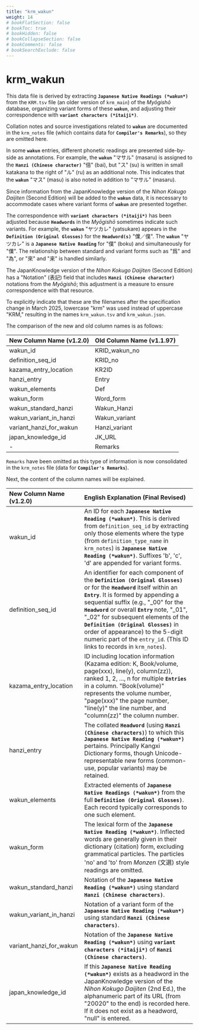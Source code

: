 ```yaml
---
title: "krm_wakun"
weight: 14
# bookFlatSection: false
# bookToc: true
# bookHidden: false
# bookCollapseSection: false
# bookComments: false
# bookSearchExclude: false
---
```

# krm_wakun


This data file is derived by extracting **`Japanese Native Readings (*wakun*)`** from the `KRM.tsv` file (an older version of `krm_main`) of the *Myōgishō* database, organizing variant forms of these **`wakun`**, and adjusting their correspondence with **`variant characters (*itaiji*)`**.

Collation notes and source investigations related to **`wakun`** are documented in the `krm_notes` file (which contains data for **`Compiler's Remarks`**), so they are omitted here.

In some **`wakun`** entries, different phonetic readings are presented side-by-side as annotations.
For example, the **`wakun`** "マサル" (masaru) is assigned to the **`Hanzi (Chinese character)`** "倍" (bai), but "ス" (su) is written in small katakana to the right of "ル" (ru) as an additional note. This indicates that the **`wakun`** "マス" (masu) is also noted in addition to "マサル" (masaru).

Since information from the JapanKnowledge version of the *Nihon Kokugo Daijiten* (Second Edition) will be added to the **`wakun`** data, it is necessary to accommodate cases where variant forms of **`wakun`** are presented together.

The correspondence with **`variant characters (*itaiji*)`** has been adjusted because **`Headwords`** in the *Myōgishō* sometimes indicate such variants.
For example, the **`wakun`** "ヤツカレ" (yatsukare) appears in the **`Definition (Original Glosses)`** for the **`Headword(s)`** "㒒／僕". The **`wakun`** "ヤツカレ" is a **`Japanese Native Reading`** for "僕" (boku) and simultaneously for "㒒". The relationship between standard and variant forms such as "爲" and "為", or "來" and "来" is handled similarly.

The JapanKnowledge version of the *Nihon Kokugo Daijiten* (Second Edition) has a "Notation" (表記) field that includes **`Hanzi (Chinese character)`** notations from the *Myōgishō*; this adjustment is a measure to ensure correspondence with that resource.

To explicitly indicate that these are the filenames after the specification change in March 2025, lowercase "krm" was used instead of uppercase "KRM," resulting in the names `krm_wakun.tsv` and `krm_wakun.json`.

The comparison of the new and old column names is as follows:

| New Column Name (v1.2.0) | Old Column Name (v1.1.97) |
|-------------------------|---------------|
| wakun_id                | KRID_wakun_no |
| definition_seq_id       | KRID_no       |
| kazama_entry_location   | KR2ID         |
| hanzi_entry             | Entry         |
| wakun_elements          | Def           |
| wakun_form              | Word_form     |
| wakun_standard_hanzi    | Wakun_Hanzi   |
| wakun_variant_in_hanzi  | Wakun_variant |
| variant_hanzi_for_wakun | Hanzi_variant |
| japan_knowledge_id      | JK_URL        |
| -                       | Remarks       |

`Remarks` have been omitted as this type of information is now consolidated in the `krm_notes` file (data for **`Compiler's Remarks`**).

Next, the content of the column names will be explained.

| New Column Name (v1.2.0)   | English Explanation (Final Revised)                                                                                                                                                                                                                                                           |
| :------------------------- | :-------------------------------------------------- |
| wakun_id                   | An ID for each **`Japanese Native Reading (*wakun*)`**. This is derived from `definition_seq_id` by extracting only those elements where the type (from `definition_type_name` in `krm_notes`) is **`Japanese Native Reading (*wakun*)`**. Suffixes 'b', 'c', 'd' are appended for variant forms. |
| definition_seq_id        | An identifier for each component of the **`Definition (Original Glosses)`** or for the **`Headword`** itself within an **`Entry`**. It is formed by appending a sequential suffix (e.g., "_00" for the **`Headword`** or overall **`Entry`** note, "_01", "_02" for subsequent elements of the **`Definition (Original Glosses)`** in order of appearance) to the 5-digit numeric part of the `entry_id`. (This ID links to records in `krm_notes`). |
| kazama_entry_location    | ID including location information (Kazama edition: K, Book/volume, page(xxx), line(y), column(zz)), ranked 1, 2, ..., n for multiple **`Entries`** in a column. "Book(volume)" represents the volume number, "page(xxx)" the page number, "line(y)" the line number, and "column(zz)" the column number. |
| hanzi_entry              | The collated **`Headword`** (using **`Hanzi (Chinese characters)`**) to which this **`Japanese Native Reading (*wakun*)`** pertains. Principally Kangxi Dictionary forms, though Unicode-representable new forms (common-use, popular variants) may be retained.                                |
| wakun_elements           | Extracted elements of **`Japanese Native Readings (*wakun*)`** from the full **`Definition (Original Glosses)`**. Each record typically corresponds to one such element.                                                                                                            |
| wakun_form               | The lexical form of the **`Japanese Native Reading (*wakun*)`**. Inflected words are generally given in their dictionary (citation) form, excluding grammatical particles. The particles 'no' and 'to' from *Monzen* (文選) style readings are omitted.                                     |
| wakun_standard_hanzi     | Notation of the **`Japanese Native Reading (*wakun*)`** using standard **`Hanzi (Chinese characters)`**.        |
| wakun_variant_in_hanzi   | Notation of a variant form of the **`Japanese Native Reading (*wakun*)`** using standard **`Hanzi (Chinese characters)`**.    |
| variant_hanzi_for_wakun  | Notation of the **`Japanese Native Reading (*wakun*)`** using **`variant characters (*itaiji*)`** of **`Hanzi (Chinese characters)`**.     |
| japan_knowledge_id       | If this **`Japanese Native Reading (*wakun*)`** exists as a headword in the JapanKnowledge version of the *Nihon Kokugo Daijiten* (2nd Ed.), the alphanumeric part of its URL (from "20020" to the end) is recorded here. If it does not exist as a headword, "null" is entered.           |

